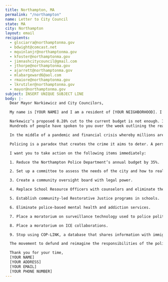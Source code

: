 ```yaml
---
title: Northampton, MA
permalink: "/northampton"
name: Letter to City Council
state: MA
city: Northampton
layout: email
recipients:
  - glsciarra@northamptonma.gov
  - bdwight@comcast.net
  - mquinlanjr@northamptonma.gov
  - kfoster@northamptonma.gov
  - jimnashcitycouncil@gmail.com
  - jthorpe@northamptonma.gov
  - ajarrett@northamptonma.gov
  - mlabargeward6@aol.com
  - rmaiore@northamptonma.gov
  - lkrutzler@northamptonma.gov
  - mayor@northamptonma.gov
subject: INSERT UNIQUE SUBJECT LINE
body: |-
  Dear Mayor Narkiewicz and City Councilors,

  My name is [YOUR NAME] and I am a resident of [YOUR NEIGHBORHOOD]. I’m writing in regard to the recent budget hearing to increase police funding.

  Narkewicz’s proposed 0.28% cut to the current budget is not enough. I urge you to cut the FY2021 Northampton Police Department funding by 35%. The money should NOT be put into the fiscal stability fund, but reallocated toward programs that benefit our community.
  Hundreds of people have spoken to you over the week outlining the reasons why policing is ineffective and even harmful, and the need to reduce the scope of policing nationwide. Thousands of people who care about this city showed up to protest racial inequality perpetuated by law enforcement and I ask you to take this seriously.

  In the middle of a pandemic and financial crisis whereby millions are jobless and at risk of illness, it is an affront to your constituents to increase funding to the police while other city employees are laid off, despite the fact that crime is down and the police have far less meaningful work to do. Spending $60,000 to have an armed officer direct traffic at the transfer station is a waste of resources when our healthcare workers do not have the equipment they need to deal with the pandemic and our schools are fighting for resources to create new learning environments for their students.

  Policing is a paradox that creates the crime it aims to deter. A person who is houseless will have to break the law to survive because the police took all the money that would have otherwise provided affordable housing. A person struggling with addiction will be forced to steal because the police took all the money that would have otherwise provided access to treatment. A person in a mental health crisis will react with fear in the face of an armed officer with no skills relevant to helping them, increasing the chance they will cause harm to themself or others. We know for a fact that in every part of this country the detrimental effects of policing disproportionately harm Black people and communities of color. We must bring this violent cycle to an end.

  I want you to take action on the following items immediately:

  1. Reduce the Northampton Police Department’s annual budget by 35%.

  2. Set up a committee to assess the needs of the city and how to reallocate funds.

  3. Create a community oversight board with legal power.

  4. Replace School Resource Officers with counselors and eliminate the DARE Program.

  5. Establish community-led Restorative Justice programs in schools.

  6. Eliminate police-based mental health and addiction services.

  7. Place a moratorium on surveillance technology used to police political activity.

  8. Place a moratorium on ICE collaborations.

  9. Stop using COP-LINK, a database that shares information with immigration.

  The movement to defund and reimagine the responsibilities of the police is not isolated. Los Angeles is taking action and Minneapolis has already voted to entirely disband their police department, despite the fact that they were considered nationally to be a “model” department. Training does not work. Reform does not work. Defunding is the solution we need. Do not leave Northampton behind in this historic moment.

  Thank you for your time,
  [YOUR NAME]
  [YOUR ADDRESS]
  [YOUR EMAIL]
  [YOUR PHONE NUMBER]
---
```


